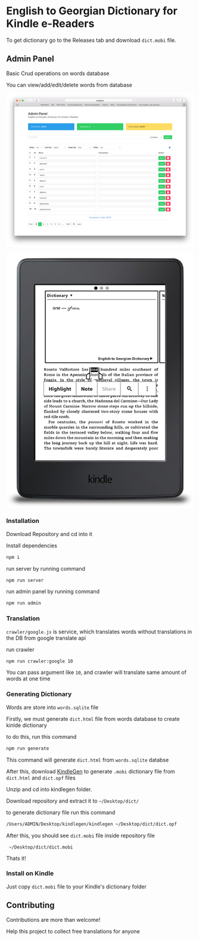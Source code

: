 # English to Georgian Dictionary for Kindle e-Readers
To get dictionary go to the Releases tab and download `dict.mobi` file.

## Admin Panel

Basic Crud operations on words database

You can view/add/edit/delete words from database

![alt text](./screenshots/admin_panel.png "Admin Panel")

<p align="center"> 
<img src="./screenshots/kindle.png">
</p>

### Installation
Download Repository and cd into it

Install dependencies
```bash
npm i
```

run server by running command
```bash
npm run server
```

run admin panel by running command
```bash
npm run admin
```

### Translation

`crawler/google.js` is service, which translates words without translations in the DB from google translate api

run crawler

```bash
npm run crawler:google 10
```

You can pass argument like `10`, and crawler will translate same amount of words at one time

### Generating Dictionary

Words are store into `words.sqlite` file

Firstly, we must generate `dict.html` file from words database to create kinlde dictionary

to do this, run this command 

```bash
npm run generate
```
This command will generate `dict.html` from `words.sqlite` databse

After this, download [KindleGen](https://www.amazon.com/gp/feature.html?docId=1000765211)
 to generate `.mobi` dictionary file from `dict.html` and `dict.opf` files

Unzip and cd into kindlegen folder.

Download repository and extract it to ```~/Desktop/dict/```

to generate dictionary file run this command
```bash
/Users/ADMIN/Desktop/kindlegen/kindlegen ~/Desktop/dict/dict.opf
```

After this, you should see `dict.mobi` file inside repository file
```file
 ~/Desktop/dict/dict.mobi
```

Thats it! 

### Install on Kindle
Just copy `dict.mobi` file to your Kindle's dictionary folder


## Contributing

Contributions are more than welcome!

Help this project to collect free translations for anyone 
